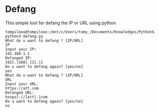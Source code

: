 # Defang

This simple tool for defang the IP or URL using python

```
tompilooo@tompilooo:/mnt/c/Users/tomy_/Documents/Knowledges/Python$ python3 defang.py
What do u want to defang ? [IP/URL]
IP
Input your IP:
192.168.1.1
Defanged IP:
192[.]168[.]1[.]1
Do u want to defang again? [yes/no]
yes
What do u want to defang ? [IP/URL]
URL
Input your URL:
https://att.com
Defanged URL:
hxxps[://]att[.]com
Do u want to defang again? [yes/no]
no
```
